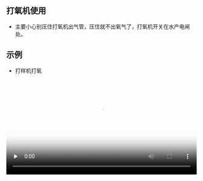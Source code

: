## 打氧机使用

* 主要小心别压住打氧机出气管，压住就不出氧气了，打氧机开关在水产电闸处。

## 示例

* 打样机打氧

<video id="video" width=100%  controls="" preload="none" poster="https://gitee.com/GaloisFields/WORKFLOWS4COMPANY/raw/master/resources/pic/logo/视频封面1.png"><source id="mp4" src="https://hanwall.github.io/WORKFLOWS4COMPANY/resources/pic/equipment/打氧机打氧.mp4" type="video/mp4"></videos>
